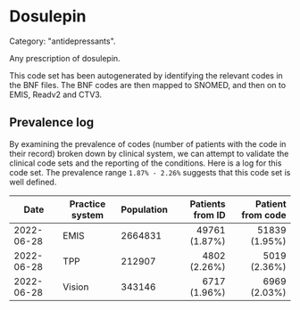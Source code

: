 # Dosulepin

Category: "antidepressants".

Any prescription of dosulepin.

This code set has been autogenerated by identifying the relevant codes in the BNF files. The BNF codes are then mapped to SNOMED, and then on to EMIS, Readv2 and CTV3.

## Prevalence log

By examining the prevalence of codes (number of patients with the code in their record) broken down by clinical system, we can attempt to validate the clinical code sets and the reporting of the conditions. Here is a log for this code set. The prevalence range `1.87% - 2.26%` suggests that this code set is well defined.

| Date       | Practice system | Population | Patients from ID | Patient from code |
| ---------- | --------------- | ---------- | ---------------: | ----------------: |
| 2022-06-28 | EMIS            | 2664831    |    49761 (1.87%) |     51839 (1.95%) |
| 2022-06-28 | TPP             | 212907     |     4802 (2.26%) |      5019 (2.36%) |
| 2022-06-28 | Vision          | 343146     |     6717 (1.96%) |      6969 (2.03%) |
